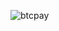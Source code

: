 ![btcpay](https://user-images.githubusercontent.com/70972101/188290384-9810c4c9-3042-42be-b25f-4b1590c6a4c2.svg)
